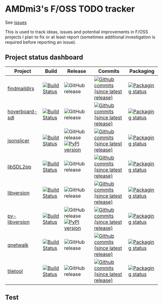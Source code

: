 # AMDmi3's F/OSS TODO tracker

See [issues](https://github.com/AMDmi3/TODO/issues)

This is used to track ideas, issues and potential improvements in
F/OSS projects I plan to fix or at least report (sometimes additional
investigation is required before reporting an issue).

## Project status dashboard

| Project | Build | Release | Commits | Packaging |
|---------|-------|---------|---------|-----------|
| [findmaildirs](https://github.com/AMDmi3/findmaildirs) | [![Build Status](https://travis-ci.org/AMDmi3/findmaildirs.svg?branch=master&label=)](https://travis-ci.org/AMDmi3/findmaildirs) | ![GitHub release](https://img.shields.io/github/release/AMDmi3/findmaildirs.svg?label=) | [![Github commits (since latest release)](https://img.shields.io/github/commits-since/AMDmi3/findmaildirs/latest.svg?label=)](https://github.com/AMDmi3/findmaildirs) | [![Packaging status](https://repology.org/badge/vertical-allrepos/findmaildirs.svg?header=)](https://repology.org/project/findmaildirs/versions) |
| [hoverboard-sdl](https://github.com/AMDmi3/hoverboard-sdl) | [![Build Status](https://travis-ci.org/AMDmi3/hoverboard-sdl.svg?branch=master&label=)](https://travis-ci.org/AMDmi3/hoverboard-sdl) | ![GitHub release](https://img.shields.io/github/release/AMDmi3/hoverboard-sdl.svg?label=) | [![Github commits (since latest release)](https://img.shields.io/github/commits-since/AMDmi3/hoverboard-sdl/latest.svg?label=)](https://github.com/AMDmi3/hoverboard-sdl) | [![Packaging status](https://repology.org/badge/vertical-allrepos/hoverboard.svg?header=)](https://repology.org/project/hoverboard/versions) |
| [jsonslicer](https://github.com/AMDmi3/jsonslicer) | [![Build Status](https://travis-ci.org/AMDmi3/jsonslicer.svg?branch=master&label=)](https://travis-ci.org/AMDmi3/jsonslicer) | ![GitHub release](https://img.shields.io/github/release/AMDmi3/jsonslicer.svg?label=) [![PyPI version](https://img.shields.io/pypi/v/jsonslicer.svg)](https://pypi.org/project/jsonslicer/) | [![Github commits (since latest release)](https://img.shields.io/github/commits-since/AMDmi3/jsonslicer/latest.svg?label=)](https://github.com/AMDmi3/jsonslicer) | [![Packaging status](https://repology.org/badge/vertical-allrepos/python:jsonslicer.svg?header=)](https://repology.org/project/python:jsonslicer/versions) |
| [libSDL2pp](https://github.com/libSDL2pp/libSDL2pp) | [![Build Status](https://travis-ci.org/libSDL2pp/libSDL2pp.svg?branch=master&label=)](https://travis-ci.org/libSDL2pp/libSDL2pp) | ![GitHub release](https://img.shields.io/github/release/libSDL2pp/libSDL2pp.svg?label=) | [![Github commits (since latest release)](https://img.shields.io/github/commits-since/libSDL2pp/libSDL2pp/latest.svg?label=)](https://github.com/libSDL2pp/libSDL2pp) | [![Packaging status](https://repology.org/badge/vertical-allrepos/libsdl2pp.svg?header=)](https://repology.org/project/libsdl2pp/versions) |
| [libversion](https://github.com/repology/libversion) | [![Build Status](https://travis-ci.org/repology/libversion.svg?branch=master&label=)](https://travis-ci.org/repology/libversion) | ![GitHub release](https://img.shields.io/github/release/repology/libversion.svg?label=) | [![Github commits (since latest release)](https://img.shields.io/github/commits-since/repology/libversion/latest.svg?label=)](https://github.com/repology/libversion) | [![Packaging status](https://repology.org/badge/vertical-allrepos/libversion.svg?header=)](https://repology.org/project/libversion/versions) |
| [py-libversion](https://github.com/repology/py-libversion) | [![Build Status](https://travis-ci.org/repology/py-libversion.svg?branch=master&label=)](https://travis-ci.org/repology/py-libversion) | ![GitHub release](https://img.shields.io/github/release/repology/py-libversion.svg?label=) [![PyPI version](https://img.shields.io/pypi/v/libversion.svg)](https://pypi.org/project/libversion/) | [![Github commits (since latest release)](https://img.shields.io/github/commits-since/repology/py-libversion/latest.svg?label=)](https://github.com/repology/py-libversion) | [![Packaging status](https://repology.org/badge/vertical-allrepos/python:libversion.svg?header=)](https://repology.org/project/python:libversion/versions) |
| [qnetwalk](https://github.com/AMDmi3/qnetwalk) | [![Build Status](https://travis-ci.org/AMDmi3/qnetwalk.svg?branch=master&label=)](https://travis-ci.org/AMDmi3/qnetwalk) | ![GitHub release](https://img.shields.io/github/release/AMDmi3/qnetwalk.svg?label=) | [![Github commits (since latest release)](https://img.shields.io/github/commits-since/AMDmi3/qnetwalk/latest.svg?label=)](https://github.com/AMDmi3/qnetwalk) | [![Packaging status](https://repology.org/badge/vertical-allrepos/qnetwalk.svg?header=)](https://repology.org/project/qnetwalk/versions) |
| [tiletool](https://github.com/AMDmi3/tiletool) | [![Build Status](https://travis-ci.org/AMDmi3/tiletool.svg?branch=master&label=)](https://travis-ci.org/AMDmi3/tiletool) | ![GitHub release](https://img.shields.io/github/release/AMDmi3/tiletool.svg?label=) | [![Github commits (since latest release)](https://img.shields.io/github/commits-since/AMDmi3/tiletool/latest.svg?label=)](https://github.com/AMDmi3/tiletool) | [![Packaging status](https://repology.org/badge/vertical-allrepos/tiletool.svg?header=)](https://repology.org/project/tiletool/versions) |

## Test
